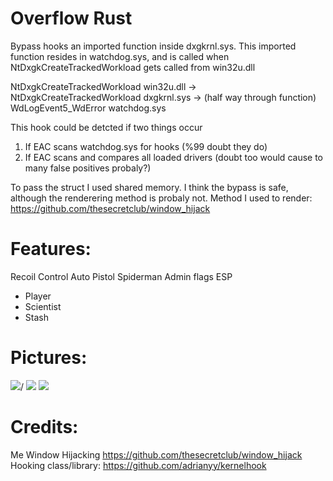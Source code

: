# Overflow Rust

Bypass hooks an imported function inside dxgkrnl.sys. This imported function resides in watchdog.sys, and is called when NtDxgkCreateTrackedWorkload gets called from win32u.dll

NtDxgkCreateTrackedWorkload win32u.dll -> NtDxgkCreateTrackedWorkload dxgkrnl.sys -> (half way through function) WdLogEvent5_WdError watchdog.sys

This hook could be detcted if two things occur
1. If EAC scans watchdog.sys for hooks (%99 doubt they do)
2. If EAC scans and compares all loaded drivers (doubt too would cause to many false positives probaly?)

To pass the struct I used shared memory. I think the bypass is safe, although the renderering method is probaly not. 
Method I used to render: https://github.com/thesecretclub/window_hijack

# Features:
Recoil Control
Auto Pistol
Spiderman
Admin flags
ESP
  - Player
  - Scientist
  - Stash
  
  
# Pictures:
<img src="https://i.gyazo.com/25733304ff78fb87490a3412a4b75b84.png">/
<img src="https://i.gyazo.com/f5108bd755460600c049bb06e79d4119.jpg"/>
<img src="https://i.gyazo.com/053775f4c5ddf691203bdf6804fb77ea.jpg"/>


# Credits:
Me
Window Hijacking https://github.com/thesecretclub/window_hijack
Hooking class/library: https://github.com/adrianyy/kernelhook
